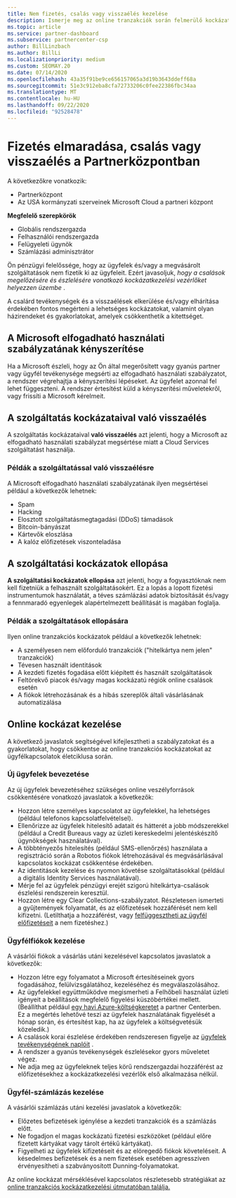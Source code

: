 ```yaml
---
title: Nem fizetés, csalás vagy visszaélés kezelése
description: Ismerje meg az online tranzakciók során felmerülő kockázatokat, valamint a kockázatok kezelésével és enyhítésével kapcsolatos ajánlott eljárásokat a partner Centerben.
ms.topic: article
ms.service: partner-dashboard
ms.subservice: partnercenter-csp
author: BillLinzbach
ms.author: BillLi
ms.localizationpriority: medium
ms.custom: SEOMAY.20
ms.date: 07/14/2020
ms.openlocfilehash: 43a35f91be9ce656157065a3d19b3643ddeff68a
ms.sourcegitcommit: 51e3c912eba8cfa72733206c0fee22386fbc34aa
ms.translationtype: MT
ms.contentlocale: hu-HU
ms.lasthandoff: 09/22/2020
ms.locfileid: "92528478"
---
```

# <a name="managing-non-payment-fraud-or-misuse-in-partner-center"></a>Fizetés elmaradása, csalás vagy visszaélés a Partnerközpontban

A következőkre vonatkozik:

- Partnerközpont
- Az USA kormányzati szerveinek Microsoft Cloud a partneri központ

**Megfelelő szerepkörök**
- Globális rendszergazda
- Felhasználói rendszergazda
- Felügyeleti ügynök
- Számlázási adminisztrátor

Ön pénzügyi felelőssége, hogy az ügyfelek és/vagy a megvásárolt szolgáltatások nem fizetik ki az ügyfeleit. Ezért javasoljuk, *hogy a csalások megelőzésére és észlelésére vonatkozó kockázatkezelési vezérlőket helyezzen üzembe* .

A csalárd tevékenységek és a visszaélések elkerülése és/vagy elhárítása érdekében fontos megérteni a lehetséges kockázatokat, valamint olyan házirendeket és gyakorlatokat, amelyek csökkenthetik a kitettséget.

## <a name="enforcement-of-microsoft-acceptable-use-policy"></a>A Microsoft elfogadható használati szabályzatának kényszerítése

Ha a Microsoft észleli, hogy az Ön által megerősített vagy gyanús partner vagy ügyfél tevékenysége megsérti az elfogadható használati szabályzatot, a rendszer végrehajtja a kényszerítési lépéseket. Az ügyfelet azonnal fel lehet függeszteni. A rendszer értesítést küld a kényszerítési műveletekről, vagy frissíti a Microsoft kérelmeit.

## <a name="abuse-of-service-risks"></a>A szolgáltatás kockázataival való visszaélés

A szolgáltatás kockázataival **való visszaélés** azt jelenti, hogy a Microsoft az elfogadható használati szabályzat megsértése miatt a Cloud Services szolgáltatást használja.

### <a name="examples-of-abuse-of-service"></a>Példák a szolgáltatással való visszaélésre

A Microsoft elfogadható használati szabályzatának ilyen megsértései például a következők lehetnek:

- Spam
- Hacking
- Elosztott szolgáltatásmegtagadási (DDoS) támadások
- Bitcoin-bányászat
- Kártevők eloszlása
- A kalóz előfizetések viszonteladása

## <a name="theft-of-service-risks"></a>A szolgáltatási kockázatok ellopása

**A szolgáltatási kockázatok ellopása** azt jelenti, hogy a fogyasztóknak nem kell fizetniük a felhasznált szolgáltatásokért. Ez a lopás a lopott fizetési instrumentumok használatát, a téves számlázási adatok biztosítását és/vagy a fennmaradó egyenlegek alapértelmezett beállítását is magában foglalja.

### <a name="examples-of-service-theft"></a>Példák a szolgáltatások ellopására

Ilyen online tranzakciós kockázatok például a következők lehetnek:

- A személyesen nem előforduló tranzakciók ("hitelkártya nem jelen" tranzakciók)
- Tévesen használt identitások
- A kezdeti fizetés fogadása előtt kiépített és használt szolgáltatások
- Feltörekvő piacok és/vagy magas kockázatú régiók online csalások esetén
- A fiókok létrehozásának és a hibás szereplők általi vásárlásának automatizálása

## <a name="managing-online-risk"></a>Online kockázat kezelése

A következő javaslatok segítségével kifejlesztheti a szabályzatokat és a gyakorlatokat, hogy csökkentse az online tranzakciós kockázatokat az ügyfélkapcsolatok életciklusa során.

### <a name="onboarding-new-customers"></a>Új ügyfelek bevezetése

Az új ügyfelek bevezetéséhez szükséges online veszélyforrások csökkentésére vonatkozó javaslatok a következők:

- Hozzon létre személyes kapcsolatot az ügyfelekkel, ha lehetséges (például telefonos kapcsolatfelvételsel).
- Ellenőrizze az ügyfelek hitelesítő adatait és hátterét a jobb módszerekkel (például a Credit Bureaus vagy az üzleti kereskedelmi jelentéskészítő ügynökségek használatával).
- A többtényezős hitelesítés (például SMS-ellenőrzés) használata a regisztráció során a Robotos fiókok létrehozásával és megvásárlásával kapcsolatos kockázat csökkentése érdekében.
- Az identitások kezelése és nyomon követése szolgáltatásokkal (például a digitális Identity Services használatával).
- Mérje fel az ügyfelek pénzügyi erejét szigorú hitelkártya-csalások észlelési rendszerein keresztül.
- Hozzon létre egy Clear Collections-szabályzatot. Részletesen ismerteti a gyűjtemények folyamatát, és az előfizetések hozzáférését nem kell kifizetni. (Letilthatja a hozzáférést, vagy [felfüggesztheti az ügyfél előfizetéseit](create-a-new-subscription.md#suspend-a-subscription) a nem fizetéshez.)

### <a name="managing-customer-accounts"></a>Ügyfélfiókok kezelése

A vásárlói fiókok a vásárlás utáni kezelésével kapcsolatos javaslatok a következők:

- Hozzon létre egy folyamatot a Microsoft értesítéseinek gyors fogadásához, felülvizsgálatához, kezeléséhez és megválaszolásához.
- Az ügyfelekkel együttműködve megismerheti a Felhőbeli használat üzleti igényeit a beállítások megfelelő figyelési küszöbértékei mellett. (Beállíthat például [egy havi Azure-költségkeretet](set-an-azure-spending-budget-for-your-customers.md) a partner Centerben. Ez a megértés lehetővé teszi az ügyfelek használatának figyelését a hónap során, és értesítést kap, ha az ügyfelek a költségvetésük közeledik.)
- A csalások korai észlelése érdekében rendszeresen figyelje az [ügyfelek tevékenységének naplóit](activity-logs.md) .
- A rendszer a gyanús tevékenységek észlelésekor gyors műveletet végez.
- Ne adja meg az ügyfeleknek teljes körű rendszergazdai hozzáférést az előfizetésekhez a kockázatkezelési vezérlők első alkalmazása nélkül.

### <a name="managing-customer-billing"></a>Ügyfél-számlázás kezelése

A vásárlói számlázás utáni kezelési javaslatok a következők:

- Előzetes befizetések igénylése a kezdeti tranzakciók és a számlázás előtt.
- Ne fogadjon el magas kockázatú fizetési eszközöket (például előre fizetett kártyákat vagy tárolt értékű kártyákat).
- Figyelheti az ügyfelek kifizetéseit és az elöregedő fiókok követeléseit. A késedelmes befizetések és a nem fizetések esetében agresszíven érvényesítheti a szabványosított Dunning-folyamatokat.

Az online kockázat mérséklésével kapcsolatos részletesebb stratégiákat az [online tranzakciós kockázatkezelési útmutatóban találja.](https://query.prod.cms.rt.microsoft.com/cms/api/am/binary/RE4Bhtt)
